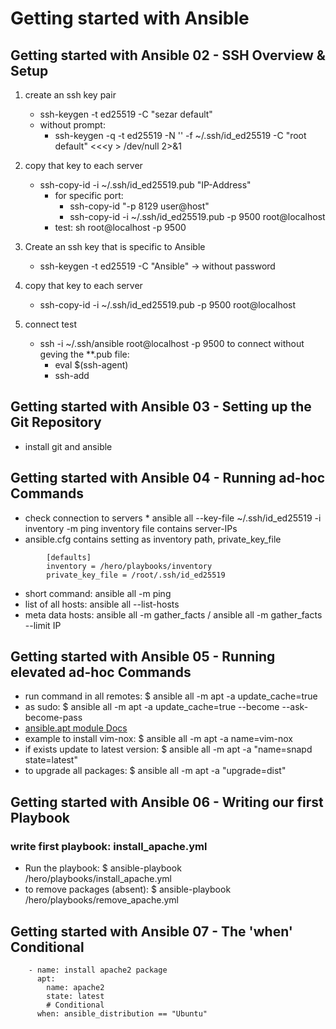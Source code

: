 
# Getting started with Ansible

## Getting started with Ansible 02 - SSH Overview & Setup

1. create an ssh key pair
    * ssh-keygen -t ed25519 -C "sezar default"
    * without prompt:
        * ssh-keygen -q -t ed25519 -N '' -f ~/.ssh/id_ed25519 -C "root default" <<\<y > /dev/null 2>&1

2. copy that key to each server
    * ssh-copy-id -i ~/.ssh/id_ed25519.pub "IP-Address"
       * for specific port:
            * ssh-copy-id "-p 8129 user@host"
            * ssh-copy-id -i ~/.ssh/id_ed25519.pub -p 9500 root@localhost
       * test: sh root@localhost -p 9500

3. Create an ssh key that is specific to Ansible
    * ssh-keygen -t ed25519 -C "Ansible" -> without password

4. copy that key to each server
    * ssh-copy-id -i ~/.ssh/id_ed25519.pub -p 9500 root@localhost

5. connect test
    * ssh -i ~/.ssh/ansible root@localhost -p 9500
    to connect without geving the **.pub file:
        * eval $(ssh-agent)
        * ssh-add

## Getting started with Ansible 03 - Setting up the Git Repository

* install git and ansible

## Getting started with Ansible 04 - Running ad-hoc Commands

* check connection to servers
        * ansible all --key-file  ~/.ssh/id_ed25519 -i inventory -m ping
        inventory file contains server-IPs
* ansible.cfg contains setting as inventory path, private_key_file 

``` ansible
        [defaults]
        inventory = /hero/playbooks/inventory
        private_key_file = /root/.ssh/id_ed25519
```

* short command:  ansible all -m ping
* list of all hosts: ansible all --list-hosts
* meta data hosts: ansible all -m gather_facts / ansible all -m gather_facts --limit IP

## Getting started with Ansible 05 - Running elevated ad-hoc Commands

* run command in all remotes: $ ansible all -m apt -a update_cache=true
* as sudo: $ ansible all -m apt -a update_cache=true --become --ask-become-pass
* [ansible.apt module Docs](https://docs.ansible.com/ansible/latest/collections/ansible/builtin/apt_module.html)
* example to install vim-nox: $ ansible all -m apt -a name=vim-nox
* if exists update to latest version: $ ansible all -m apt -a "name=snapd state=latest"
* to upgrade all packages: $ ansible all -m apt -a "upgrade=dist" 

## Getting started with Ansible 06 - Writing our first Playbook

### write first playbook: install_apache.yml

* Run the playbook: $ ansible-playbook /hero/playbooks/install_apache.yml
* to remove packages (absent): $ ansible-playbook /hero/playbooks/remove_apache.yml

## Getting started with Ansible 07 - The 'when' Conditional

``` ansible
    - name: install apache2 package
      apt:
        name: apache2
        state: latest
        # Conditional
      when: ansible_distribution == "Ubuntu"
```
